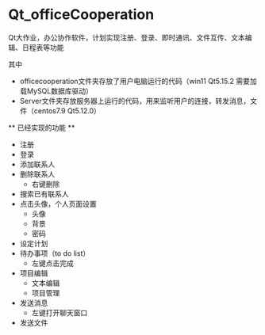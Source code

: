 # Qt_officeCooperation
Qt大作业，办公协作软件，计划实现注册、登录、即时通讯、文件互传、文本编辑、日程表等功能

其中
- officecooperation文件夹存放了用户电脑运行的代码（win11 Qt5.15.2 需要加载MySQL数据库驱动）
- Server文件夹存放服务器上运行的代码，用来监听用户的连接，转发消息，文件（centos7.9 Qt5.12.0）

** 已经实现的功能 **
- 注册
- 登录
- 添加联系人
- 删除联系人
  - 右键删除
- 搜索已有联系人
- 点击头像，个人页面设置
  - 头像
  - 背景
  - 密码
- 设定计划
- 待办事项（to do list）
  - 左键点击完成
- 项目编辑
  - 文本编辑
  - 项目管理
- 发送消息
  - 左键打开聊天窗口
- 发送文件
